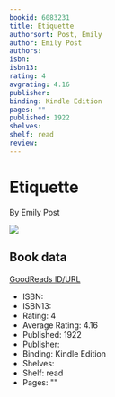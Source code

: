 ```yaml
---
bookid: 6083231
title: Etiquette
authorsort: Post, Emily
author: Emily Post
authors: 
isbn: 
isbn13: 
rating: 4
avgrating: 4.16
publisher: 
binding: Kindle Edition
pages: ""
published: 1922
shelves: 
shelf: read
review: 
---
```


# Etiquette

By Emily Post

![](https://s.gr-assets.com/assets/nophoto/book/111x148-bcc042a9c91a29c1d680899eff700a03.png)

## Book data

[GoodReads ID/URL](https://www.goodreads.com/book/show/6083231)

- ISBN: 
- ISBN13: 
- Rating: 4
- Average Rating: 4.16
- Published: 1922
- Publisher: 
- Binding: Kindle Edition
- Shelves: 
- Shelf: read
- Pages: ""

